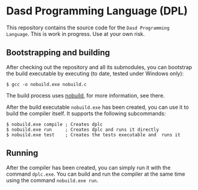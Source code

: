 # Dasd Programming Language (DPL)

This repository contains the source code for the `Dasd Programming Language`. This is work in progress. Use at your own risk.

## Bootstrapping and building

After checking out the repository and all its submodules, you can bootstrap the build executable by executing (to date, tested under Windows only):

```
$ gcc -o nobuild.exe nobuild.c
```

The build process uses [nobuild](https://github.com/tsoding/nobuild), for more information, see there.

After the build executable `nobuild.exe` has been created, you can use it to build the compiler itself. It supports the following subcommands:

```
$ nobuild.exe compile ; Creates dplc
$ nobuild.exe run     ; Creates dplc and runs it directly
$ nobuild.exe test    ; Creates the tests executable and  runs it
```

## Running

After the compiler has been created, you can simply run it with the command `dplc.exe`. You can build and run the compiler at the same time using the command `nobuild.exe run`.
